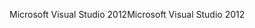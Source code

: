 <span data-ttu-id="d0489-101">Microsoft Visual Studio 2012</span><span class="sxs-lookup"><span data-stu-id="d0489-101">Microsoft Visual Studio 2012</span></span>